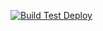 [![Build Test Deploy](https://github.com/yovko93/Student-Registry-App/actions/workflows/node.js.yml/badge.svg)](https://github.com/yovko93/Student-Registry-App/actions/workflows/node.js.yml)
